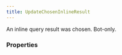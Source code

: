 ```yaml
---
title: UpdateChosenInlineResult
---
```


An inline query result was chosen. Bot-only.

### Properties



